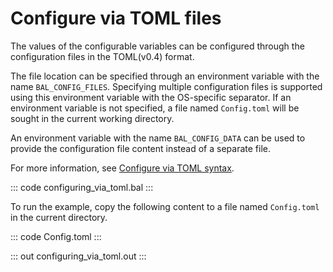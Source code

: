 # Configure via TOML files

The values of the configurable variables can be configured through the configuration files in the TOML(v0.4) format.

The file location can be specified through an environment variable with the name `BAL_CONFIG_FILES`. Specifying multiple configuration files is supported using this environment variable with the OS-specific separator. If an environment variable is not specified, a file named `Config.toml` will be sought in the current working directory.

An environment variable with the name `BAL_CONFIG_DATA` can be used to provide the configuration file content instead of a separate file.

For more information, see [Configure via TOML syntax](/learn/provide-values-to-configurable-variables/#provide-via-toml-syntax/).

::: code configuring_via_toml.bal :::

To run the example, copy the following content to a file named `Config.toml` in the current directory.

::: code Config.toml :::

::: out configuring_via_toml.out :::
